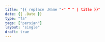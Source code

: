 ```yaml
---
title: "{{ replace .Name "-" " " | title }}"
date: {{ .Date }}
type: "fa"
tags: ["persian"]
layout: "single"
draft: true
---
```

